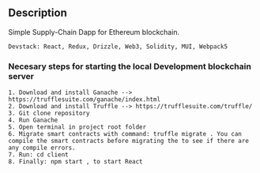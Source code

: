 ## Description

Simple Supply-Chain Dapp for Ethereum blockchain. 
    
    Devstack: React, Redux, Drizzle, Web3, Solidity, MUI, Webpack5  

### Necesary steps for starting the local Development blockchain server  
    1. Download and install Ganache --> https://trufflesuite.com/ganache/index.html
    2. Download and install Truffle --> https://trufflesuite.com/truffle/
    3. Git clone repository
    4. Run Ganache
    5. Open terminal in project root folder
    6. Migrate smart contracts with command: truffle migrate . You can compile the smart contracts before migrating the to see if there are any compile errors.
    7. Run: cd client
    8. Finally: npm start , to start React